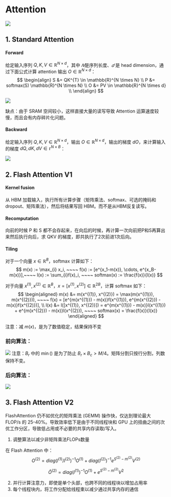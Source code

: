 # Attention

![](/imgs/llm/flash_att/f_a_1.png)

## 1. Standard Attention 
#### Forward
给定输入序列 $Q, K, V \in \mathbb{R}^{N \times d}$，其中 $𝑁$是序列长度、$𝑑$ 是 head dimension，通过下面公式计算 attention 输出 $O \in \mathbb{R}^{N \times d}$：
$$
\begin{align}
S &= QK^{T} \in \mathbb{R}^{N \times N} \\
P &= softmax(S) \mathbb{R}^{N \times N} \\
O &= PV \in \mathbb{R}^{N \times d} \\
\end{align}
$$

![](/imgs/llm/flash_att/f_a_2.png)

缺点：由于 SRAM 空间较小，这样直接大量的读写导致 Attention 运算速度较慢，而且会有内存碎片化问题。

#### Backward
给定输入序列 $Q, K, V \in \mathbb{R}^{N \times d}$，输出 $O \in \mathbb{R}^{N \times d}$，输出的梯度 $dO$，来计算输入的梯度 $dQ, dK, dV \in \mathbb{r}^{N \times B}$：

![](/imgs/llm/flash_att/f_a_3.png)

## 2. Flash Attention V1

#### Kernel fusion
从 HBM 加载输入，执行所有计算步骤（矩阵乘法、softmax、可选的掩码和 dropout、矩阵乘法），然后将结果写回 HBM。而不是从HBM反复读写。

#### Recomputation
向前的时候 P 和 S 都不会存起来，在向后的时候，再计算一次向前把P和S再算出来然后执行向后，求 QKV 的梯度，即共执行了2次前进1次后向。

#### Tiling
对于一个向量 $x \in \mathbb{R}^B$，softmax 计算如下：
$$
m(x) := \max_{i} x_i, ~~~~
f(x) := [e^{x_1-m(x)}, \cdots, e^{x_B-m(x)}],~~~~
l(x) := \sum_{i}f(x)_i, ~~~~
softmax(x) := \frac{f(x)}{l(x)}
$$

对于向量 $x^{(1)}, x^{(2)} \in \mathbb{R}^B$，$x=[x^{(1)}, x^{(2)}] \in \mathbb{R}^{2B}$，计算 softmax 如下：
$$
\begin{aligned}
m(x) &= m(x^{(1)}, x^{(2)}) = \max(m(x^{(1)}), m(x^{(2)})), ~~~~
f(x) = [e^{m(x^{(1)}) - m(x)}f(x^{(1)}), e^{m(x^{(2)}) - m(x)}f(x^{(2)})], \\
l(x) &= l([x^{(1)}, x^{(2)}]) = e^{m(x^{(1)}) - m(x)}l(x^{(1)}) + e^{m(x^{(2)}) - m(x)}l(x^{(2)}), ~~~~
softmax(x) = \frac{f(x)}{l(x)}
\end{aligned}
$$

注意：减 $m(x)$，是为了数值稳定，结果保持不变

### 前向算法：
![](/imgs/llm/flash_att/f_a_4.png)
注意：$B_r$ 中的 $\min()$ 是为了防止 $B_r \times B_c > M/4$。矩阵分割只按行分割，列数保持不变。

### 后向算法：

![](/imgs/llm/flash_att/f_a_5.png)


## 3. Flash Attention V2
FlashAttention 仍不如优化的矩阵乘法 (GEMM) 操作快，仅达到理论最大 FLOP/s 的 25-40%。导致效率低下是由于不同线程块和 GPU 上的扭曲之间的次优工作分区，导致低占用或不必要的共享内存读取/写入。

1. 调整算法以减少非矩阵乘法FLOPs数量

在 Flash Attention 中：
$$
O^{(2)} = diag(l^{(1)} / l^{(2)})^{-1} O^{(1)} + diag(l^{(2)})^{-1} e^{S^{(2)} - m^{(2)}} V^{(2)}
$$

$$
\tilde{O}^{(2)} = diag(l^{(1)})^{-1} O^{(1)} + e^{S^{(2)} - m^{(2)}}V^{2}
$$

2. 并行计算注意力，即使是单个头部，也跨不同的线程块以增加占用率
3. 每个线程块内，将工作分配给线程束以减少通过共享内存的通信

